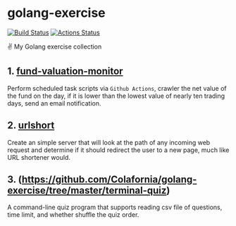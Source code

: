 # golang-exercise

[![Build Status](https://travis-ci.org/Colafornia/golang-exercise.svg?branch=master)](https://travis-ci.org/Colafornia/golang-exercise)
[![Actions Status](https://github.com/Colafornia/golang-exercise/workflows/Monitor%20fund%20valuation/badge.svg)](https://github.com/Colafornia/golang-exercise/actions)

✌️ My Golang exercise collection

## 1. [fund-valuation-monitor](https://github.com/Colafornia/golang-exercise/tree/master/fund-valuation-monitor)

Perform scheduled task scripts via `Github Actions`, crawler the net value of the fund on the day, if it is lower than the lowest value of nearly ten trading days, send an email notification.

## 2. [urlshort](https://github.com/Colafornia/golang-exercise/tree/master/urlshort)

Create an simple server that will look at the path of any incoming web request and determine if it should redirect the user to a new page, much like URL shortener would.

## 3. [](terminal-quiz)(https://github.com/Colafornia/golang-exercise/tree/master/terminal-quiz)

A command-line quiz program that supports reading csv file of questions, time limit, and whether shuffle the quiz order.
